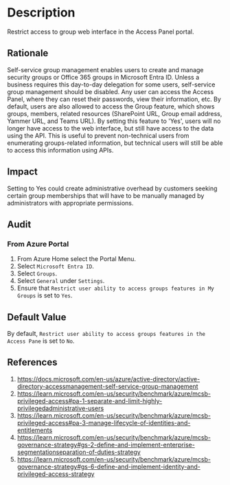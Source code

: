 # Description

Restrict access to group web interface in the Access Panel portal.

## Rationale

Self-service group management enables users to create and manage security groups or Office 365 groups in Microsoft Entra ID. Unless a business requires this day-to-day delegation for some users, self-service group management should be disabled. Any user can access the Access Panel, where they can reset their passwords, view their information, etc. By default, users are also allowed to access the Group feature, which shows groups, members, related resources (SharePoint URL, Group email address, Yammer URL, and Teams URL). By setting this feature to 'Yes', users will no longer have access to the web interface, but still have access to the data using the API. This is useful to prevent non-technical users from enumerating groups-related information, but technical users will still be able to access this information using APIs.

## Impact

Setting to Yes could create administrative overhead by customers seeking certain group memberships that will have to be manually managed by administrators with appropriate permissions.

## Audit

### From Azure Portal

1. From Azure Home select the Portal Menu.
2. Select `Microsoft Entra ID`.
3. Select `Groups`.
4. Select `General` under `Settings`.
5. Ensure that `Restrict user ability to access groups features in My Groups` is set to `Yes`.

## Default Value

By default, `Restrict user ability to access groups features in the Access Pane` is set to `No`.

## References

1. <https://docs.microsoft.com/en-us/azure/active-directory/active-directory-accessmanagement-self-service-group-management>
2. <https://learn.microsoft.com/en-us/security/benchmark/azure/mcsb-privileged-access#pa-1-separate-and-limit-highly-privilegedadministrative-users>
3. <https://learn.microsoft.com/en-us/security/benchmark/azure/mcsb-privileged-access#pa-3-manage-lifecycle-of-identities-and-entitlements>
4. <https://learn.microsoft.com/en-us/security/benchmark/azure/mcsb-governance-strategy#gs-2-define-and-implement-enterprise-segmentationseparation-of-duties-strategy>
5. <https://learn.microsoft.com/en-us/security/benchmark/azure/mcsb-governance-strategy#gs-6-define-and-implement-identity-and-privileged-access-strategy>
